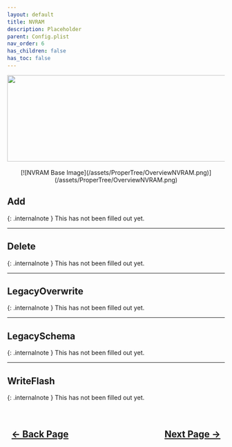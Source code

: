 ```yaml
---
layout: default
title: NVRAM
description: Placeholder
parent: Config.plist
nav_order: 6
has_children: false
has_toc: false
---
```


<style>
  .navigation-container {
    display: flex;
    justify-content: space-between;
    align-items: center;
    width: 100%;
  }
  
  .nav-button {
    margin: 10px;
  }
</style>

<p align="center">
  <img width="650" height="200" src="../../../assets/Headers/Header-OpenCore-NVRAM.png">
</p>

<div style="text-align: center;" markdown="1">
[![NVRAM Base Image](/assets/ProperTree/OverviewNVRAM.png)](/assets/ProperTree/OverviewNVRAM.png)
</div>

## **Add**

{: .internalnote }
This has not been filled out yet.

<hr>

## **Delete**

{: .internalnote }
This has not been filled out yet.

<hr>

## **LegacyOverwrite**

{: .internalnote }
This has not been filled out yet.

<hr>

## **LegacySchema**

{: .internalnote }
This has not been filled out yet.

<hr>

## **WriteFlash**

{: .internalnote }
This has not been filled out yet.

<h2 align="center">
  <br>
  <div class="navigation-container">
    <a class="nav-button" href="../05-Misc/">&larr; Back Page</a>
    <a class="nav-button" href="../07-PlatformInfo/">Next Page &rarr;</a>
  </div>
  <br>
</h2>
